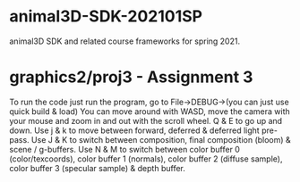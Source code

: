 # animal3D-SDK-202101SP
animal3D SDK and related course frameworks for spring 2021.

# graphics2/proj3 - Assignment 3
To run the code just run the program, go to File->DEBUG->(you can just use quick build & load) You can move around with WASD, move the camera with your mouse and zoom in and out with the scroll wheel. Q & E to go up and down. Use j & k to move between forward, deferred & deferred light pre-pass. Use J & K to switch between composition, final composition (bloom) & scene / g-buffers. Use N & M to switch between color buffer 0 (color/texcoords),  color buffer 1 (normals), color buffer 2 (diffuse sample), color buffer 3 (specular sample) & depth buffer.
